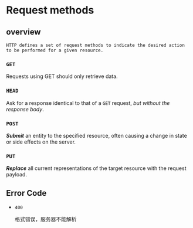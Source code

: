 # Request methods

## overview

    HTTP defines a set of request methods to indicate the desired action to be performed for a given resource.

### `GET`

  Requests using GET should only retrieve data.

### `HEAD`

  Ask for a response identical to that of a `GET` request, _but without the response body_.

### `POST`

  _**Submit**_ an entity to the specified resource, often causing a change in state or side effects on the server.

### `PUT`

  _**Replace**_ all current representations of the target resource with the request payload.

## Error Code

- `400`

  格式错误，服务器不能解析